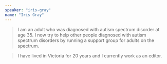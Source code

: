 ```yaml
---
speaker: "iris-gray"
name: "Iris Gray"
---
```


> I am an adult who was diagnosed with autism spectrum disorder
at age 35. I now try to help other people diagnosed with autism spectrum
disorders by running a support group for adults on the spectrum.

> I have lived in Victoria for 20 years and I currently work as an editor.
